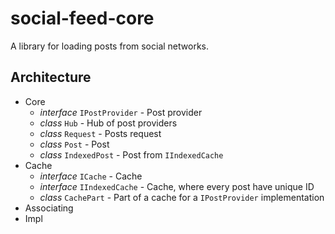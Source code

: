 # social-feed-core

A library for loading posts from social networks.

## Architecture

- Core
  - *interface* `IPostProvider` - Post provider
  - *class* `Hub` - Hub of post providers
  - *class* `Request` - Posts request
  - *class* `Post` - Post
  - *class* `IndexedPost` - Post from `IIndexedCache`
- Cache
  - *interface* `ICache` - Cache
  - *interface* `IIndexedCache` - Cache, where every post have unique ID
  - *class* `CachePart` - Part of a cache for a `IPostProvider` implementation
- Associating
- Impl
